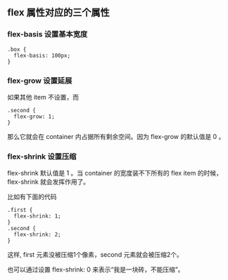 ## flex 属性对应的三个属性

### flex-basis 设置基本宽度

```
.box {
  flex-basis: 100px;
}
```
### flex-grow 设置延展

如果其他 item 不设置，而

```
.second {
  flex-grow: 1;
}
```
那么它就会在 container 内占据所有剩余空间。因为 flex-grow 的默认值是 0 。

### flex-shrink 设置压缩

flex-shrink 默认值是 1 。当 container 的宽度装不下所有的 flex item 的时候，flex-shrink 就会发挥作用了。

比如有下面的代码

```
.first {
  flex-shrink: 1;
}
.second {
  flex-shrink: 2;
}
```

这样, first 元素没被压缩1个像素，second 元素就会被压缩2个。

也可以通过设置 flex-shrink: 0 来表示“我是一块砖，不能压缩”。
